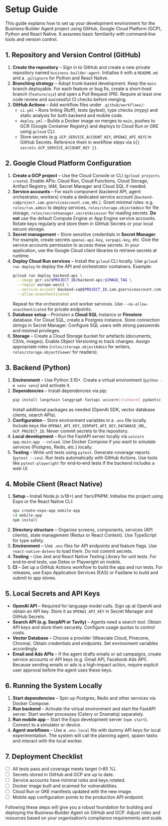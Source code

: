 # Setup Guide

This guide explains how to set up your development environment for the Business‑Builder Agent project using GitHub, Google Cloud Platform (GCP), Python and React Native.  It assumes basic familiarity with command‑line tools and version control.

## 1. Repository and Version Control (GitHub)

1. **Create the repository** – Sign in to GitHub and create a new private repository named `business‑builder‑agent`.  Initialise it with a `README.md` and a `.gitignore` for Python and React Native.
2. **Branching strategy** – Adopt trunk‑based development.  Keep the `main` branch deployable.  For each feature or bug fix, create a short‑lived branch (`feature/xyz`) and open a Pull Request (PR).  Require at least one code review and successful CI checks before merging.
3. **GitHub Actions** – Add workflow files under `.github/workflows/`:
   - `ci.yml` – Runs linting (Ruff), tests (pytest), type checks (mypy) and static analysis for both backend and mobile code.
   - `deploy.yml` – Builds a Docker image on merges to `main`, pushes to GCR (Google Container Registry) and deploys to Cloud Run or GKE using `gcloud` CLI.
   - Store secrets (e.g. `GCP_SERVICE_ACCOUNT_KEY`, `OPENAI_API_KEY`) in GitHub Secrets.  Reference them in workflow steps via `${{ secrets.GCP_SERVICE_ACCOUNT_KEY }}`.

## 2. Google Cloud Platform Configuration

1. **Create a GCP project** – Use the Cloud Console or CLI (`gcloud projects create`).  Enable APIs: Cloud Run, Cloud Functions, Cloud Storage, Artifact Registry, IAM, Secret Manager and Cloud SQL if needed.
2. **Service accounts** – For each component (backend API, agent orchestrator, workers) create a dedicated service account (`backend-sa@project.iam.gserviceaccount.com`, etc.).  Grant minimal roles: e.g. `roles/run.admin` to deploy services, `roles/storage.objectAdmin` for file storage, `roles/secretmanager.secretAccessor` for reading secrets.  **Do not** use the default Compute Engine or App Engine service accounts.  Rotate keys regularly and store them in GitHub Secrets or your local secure storage.
3. **Secret management** – Store sensitive credentials in **Secret Manager**.  For example, create secrets `openai-api-key`, `serpapi-key`, etc.  Give the service accounts permission to access these secrets.  In your application, use the Google Cloud client libraries to retrieve secrets at runtime.
4. **Deploy Cloud Run services** – Install the `gcloud` CLI locally.  Use `gcloud run deploy` to deploy the API and orchestrator containers.  Example:
   ```bash
   gcloud run deploy backend-api \
     --image gcr.io/$PROJECT_ID/backend-api:$IMAGE_TAG \
     --region europe-west1 \
     --service-account backend-sa@$PROJECT_ID.iam.gserviceaccount.com \
     --allow-unauthenticated
   ```
   Repeat for the orchestrator and worker services.  Use `--no-allow-unauthenticated` for private endpoints.
5. **Database setup** – Provision a **Cloud SQL** instance or **Firestore** database.  For Cloud SQL, create a Postgres instance.  Store connection strings in Secret Manager.  Configure SQL users with strong passwords and minimal privileges.
6. **Storage** – Create a Cloud Storage bucket for artefacts (documents, CSVs, images).  Enable Object Versioning to track changes.  Assign appropriate roles (`roles/storage.objectAdmin` for writers, `roles/storage.objectViewer` for readers).

## 3. Backend (Python)

1. **Environment** – Use Python 3.10+.  Create a virtual environment (`python -m venv venv`) and activate it.
2. **Dependencies** – Install dependencies via pip:
   ```bash
   pip install langchain langgraph fastapi uvicorn[standard] pydantic celery redis pandas numpy matplotlib pytest coverage ruff
   ```
   Install additional packages as needed (OpenAI SDK, vector database clients, search APIs).
3. **Configuration** – Store environment variables in a `.env` file locally.  Include keys like `OPENAI_API_KEY`, `SERPAPI_API_KEY`, `DATABASE_URL`, `GCP_PROJECT_ID`.  Never commit secrets to the repository.
4. **Local development** – Run the FastAPI server locally via `uvicorn app.main:app --reload`.  Use Docker Compose if you want to simulate services (Postgres, Redis, etc.) locally.
5. **Testing** – Write unit tests using `pytest`.  Generate coverage reports (`pytest --cov`).  Run tests automatically with GitHub Actions.  Use tools like `pytest-playwright` for end‑to‑end tests if the backend includes a web UI.

## 4. Mobile Client (React Native)

1. **Setup** – Install Node.js (v18+) and Yarn/PNPM.  Initialise the project using Expo or the React Native CLI:
   ```bash
   npx create-expo-app mobile-app
   cd mobile-app
   npm install
   ```
2. **Directory structure** – Organise screens, components, services (API clients), state management (Redux or React Context).  Use TypeScript for type safety.
3. **Environment** – Use `.env` files for API endpoints and feature flags.  Use `react-native-dotenv` to load them.  Do not commit secrets.
4. **Testing** – Use Jest and React Native Testing Library for unit tests.  For end‑to‑end tests, use Detox or Playwright on mobile.
5. **CI** – Set up a GitHub Actions workflow to build the app and run tests.  For releases, use Expo Application Services (EAS) or Fastlane to build and submit to app stores.

## 5. Local Secrets and API Keys

- **OpenAI API** – Required for language model calls.  Sign up at OpenAI and obtain an API key.  Store it as `OPENAI_API_KEY` in Secret Manager and GitHub Secrets.
- **Search API (e.g. SerpAPI or Tavily)** – Agents need a search tool.  Obtain API keys and store them securely.  Configure usage quotas to control costs.
- **Vector Database** – Choose a provider (Weaviate Cloud, Pinecone, Chroma).  Obtain credentials and endpoints.  Set environment variables accordingly.
- **Email and Ads APIs** – If the agent drafts emails or ad campaigns, create service accounts or API keys (e.g. Gmail API, Facebook Ads API).  Because sending emails or ads is a high‑impact action, require explicit user approval before the agent uses these keys.

## 6. Running the System Locally

1. **Start dependencies** – Spin up Postgres, Redis and other services via Docker Compose.
2. **Run backend** – Activate the virtual environment and start the FastAPI server.  Start worker processes (Celery or Dramatiq) separately.
3. **Run mobile app** – Start the Expo development server (`npm start`).  Connect to a simulator or device.
4. **Agent workflows** – Use a `.env.local` file with dummy API keys for local experimentation.  The system will call the planning agent, spawn tasks and interact with the local worker.

## 7. Deployment Checklist

- [ ] All tests pass and coverage meets target (>85 %).
- [ ] Secrets stored in GitHub and GCP are up to date.
- [ ] Service accounts have minimal roles and keys rotated.
- [ ] Docker image built and scanned for vulnerabilities.
- [ ] Cloud Run or GKE manifests updated with the new image.
- [ ] Mobile app configuration points to the production API endpoint.

Following these steps will give you a robust foundation for building and deploying the Business‑Builder Agent on GitHub and GCP.  Adjust roles and resources based on your organisation’s compliance requirements and scale.
